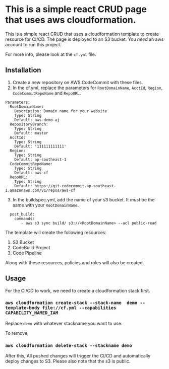 # This is a simple react CRUD page that uses aws cloudformation.

This is a simple react CRUD that uses a cloudformation template to create resource for CI/CD. The page is deployed to an S3 bucket. You *need* an aws account to run this project.

For more info, please look at the `cf.yml` file.



## Installation
1. Create a new repository on AWS CodeCommit with these files.
2. In the cf.yml, replace the parameters for `RootDomainName`, `AcctId`, `Region`, `CodeCommitRepoName` and `RepoURL`.
```
Parameters:
  RootDomainName:
    Description: Domain name for your website 
    Type: String
    Default: aws-demo-aj
  RepositoryBranch:
    Type: String
    Default: master
  AcctId:
    Type: String
    Default: '111111111111'
  Region:
    Type: String
    Default: ap-southeast-1
  CodeCommitRepoName:
    Type: String
    Default: aws-cf
  RepoURL:
    Type: String
    Default: https://git-codecommit.ap-southeast-1.amazonaws.com/v1/repos/aws-cf
```
3. In the buildspec.yml, add the name of your s3 bucket. It *must* be the same with your `RootDomainName`.
```
  post_build:
    commands:
       - aws s3 sync build/ s3://<RootDomainName> --acl public-read
```

The template will create the following resources:
1. S3 Bucket
2. CodeBuild Project
3. Code Pipeline

Along with these resources, policies and roles will also be created. 

## Usage

For the CI/CD to work, we need to create a cloudformation stack first. 

### `aws cloudformation create-stack --stack-name  demo --template-body file://cf.yml --capabilities CAPABILITY_NAMED_IAM`

Replace `demo` with whatever stackname you want to use.

To remove,
### `aws cloudformation delete-stack --stackname demo`

After this, All pushed changes will trigger the CI/CD and automatically deploy changes to S3. Please also note that the s3 is public. 

